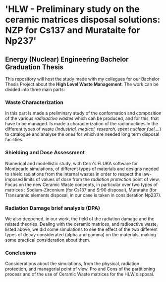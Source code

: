 # 'HLW - Preliminary study on the ceramic matrices disposal solutions: NZP for Cs137 and Murataite for Np237'
## Energy (Nuclear) Engineering Bachelor Graduation Thesis

This repository will host the study made with my collegues for our Bachelor Thesis Project about the **High Level Waste Management**.
The work can be divided into three main parts:

### Waste Characterization
In this part is made a preliminary study of the conformation and composition of the various *radioactive wastes* which can be produced, and for this, that have
to be managed. Is made a characterization of the radionuclides in the different types of waste (*Industrial, medical, research, spent nuclear fuel,...*)
to catalogue and analyse the ones for which are needed long term disposal facilities.

### Shielding and Dose Assessment
Numerical and modellistic study, with Cern's FLUKA software for Montecarlo simulations, of different types of materials and designs needed to shield radiations from the internal wastes in order to respect
the law-imposed limits of values of dose from the *radiation protection* point of view. Focus on the new Ceramic Waste concepts, in particular over two types of matrices : Sodium-Zirconium (for Cs137 and Sr90 disposal), Murataite (for Transuranic elements disposal, in our case is taken in consideration Np237).

### Radiation Damage brief analysis (DPA)
We also deepened, in our work, the field of the radiation damage and the related theories. Dealing with the ceramic matrices, and radioactive waste, listed above, we did some simulations to see the effect of the two different types of decay considerated (alpha and gamma) on the materials, making some practical consideration about them.

### Conclusions
Considerations about the simulations, from the physical, radiation protection, and managerial point of view. Pro and Cons of the partitioning process and of the use of Ceramic Waste matrices for the HLW disposal.
